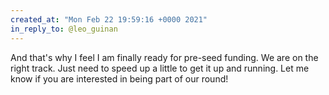 ```yaml
---
created_at: "Mon Feb 22 19:59:16 +0000 2021"
in_reply_to: @leo_guinan
---
```


And that's why I feel I am finally ready for pre-seed funding. We are on the right track. Just need to speed up a little to get it up and running. Let me know if you are interested in being part of our round!